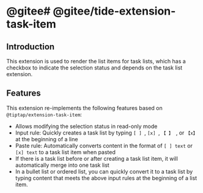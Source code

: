 # @gitee# @gitee/tide-extension-task-item

## Introduction

This extension is used to render the list items for task lists, which has a checkbox to indicate the selection status and depends on the task list extension.

## Features

This extension re-implements the following features based on `@tiptap/extension-task-item`:

- Allows modifying the selection status in read-only mode
- Input rule: Quickly creates a task list by typing `[ ] `, `[x] `, `【 】 `, or `【x】 ` at the beginning of a line
- Paste rule: Automatically converts content in the format of `[ ] text` or `[x] text` to a task list item when pasted
- If there is a task list before or after creating a task list item, it will automatically merge into one task list
- In a bullet list or ordered list, you can quickly convert it to a task list by typing content that meets the above input rules at the beginning of a list item.
